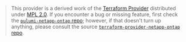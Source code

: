 > This provider is a derived work of the [Terraform Provider](https://github.com/terraform-providers/terraform-provider-netapp-ontap)
> distributed under [MPL 2.0](https://www.mozilla.org/en-US/MPL/2.0/). If you encounter a bug or missing feature,
> first check the [`pulumi-netapp-ontap` repo](/issues); however, if that doesn't turn up anything,
> please consult the source [`terraform-provider-netapp-ontap` repo](https://github.com/terraform-providers/terraform-provider-netapp-ontap/issues).
